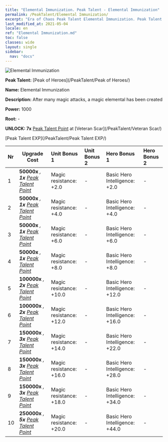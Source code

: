 ```yaml
---
title: "Elemental Immunization. Peak Talent - Elemental Immunization"
permalink: /PeakTalent/Elemental Immunization/
excerpt: "Era of Chaos Peak Talent Elemental Immunization. Peak Talent Elemental Immunization. Elemental Immunization"
last_modified_at: 2021-05-04
locale: en
ref: "Elemental Immunization.md"
toc: false
classes: wide
layout: single
sidebar:
  nav: "docs"
---
```


  ![Elemental Immunization](/images/pt/talent_1004.png)

  **Peak Talent:** [Peak of Heroes](/PeakTalent/Peak of Heroes/)

  **Name:** Elemental Immunization

  **Description:** After many magic attacks, a magic elemental has been created

  **Power:** 1000

  **Root:** -

  **UNLOCK: 7x** [Peak Talent Point](/Items/con_934/) at [Veteran Scar](/PeakTalent/Veteran Scar/)

  [Peak Talent EXP](/PeakTalent/Peak Talent EXP/)

  | Nr | Upgrade Cost | Unit Bonus 1 | Unit Bonus 2 | Hero Bonus 1 | Hero Bonus 2 |
  |:---|--------------|:-------------|:-------------|:-------------|:-------------|
  | 1 |  **50000x** <i class="fas fa-coins"/>, **1x** [Peak Talent Point](/Items/con_934/) | Magic resistance: +2.0 | - | Basic Hero Intelligence: +2.0 | - |
  | 2 |  **50000x** <i class="fas fa-coins"/>, **1x** [Peak Talent Point](/Items/con_934/) | Magic resistance: +4.0 | - | Basic Hero Intelligence: +4.0 | - |
  | 3 |  **50000x** <i class="fas fa-coins"/>, **1x** [Peak Talent Point](/Items/con_934/) | Magic resistance: +6.0 | - | Basic Hero Intelligence: +6.0 | - |
  | 4 |  **50000x** <i class="fas fa-coins"/>, **1x** [Peak Talent Point](/Items/con_934/) | Magic resistance: +8.0 | - | Basic Hero Intelligence: +8.0 | - |
  | 5 |  **100000x** <i class="fas fa-coins"/>, **2x** [Peak Talent Point](/Items/con_934/) | Magic resistance: +10.0 | - | Basic Hero Intelligence: +12.0 | - |
  | 6 |  **100000x** <i class="fas fa-coins"/>, **2x** [Peak Talent Point](/Items/con_934/) | Magic resistance: +12.0 | - | Basic Hero Intelligence: +16.0 | - |
  | 7 |  **150000x** <i class="fas fa-coins"/>, **3x** [Peak Talent Point](/Items/con_934/) | Magic resistance: +14.0 | - | Basic Hero Intelligence: +22.0 | - |
  | 8 |  **150000x** <i class="fas fa-coins"/>, **3x** [Peak Talent Point](/Items/con_934/) | Magic resistance: +16.0 | - | Basic Hero Intelligence: +28.0 | - |
  | 9 |  **150000x** <i class="fas fa-coins"/>, **3x** [Peak Talent Point](/Items/con_934/) | Magic resistance: +18.0 | - | Basic Hero Intelligence: +34.0 | - |
  | 10 |  **250000x** <i class="fas fa-coins"/>, **5x** [Peak Talent Point](/Items/con_934/) | Magic resistance: +20.0 | - | Basic Hero Intelligence: +44.0 | - |

